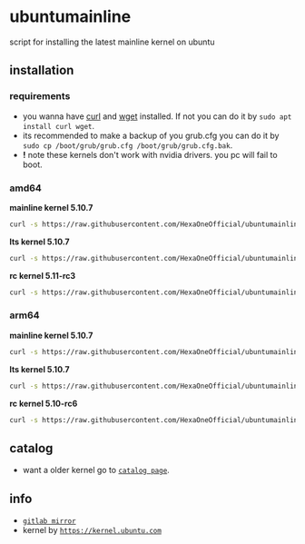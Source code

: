 # ubuntumainline
script for installing the latest mainline kernel on ubuntu 

## installation

### requirements

- you wanna have [curl](https://curl.haxx.se/) and [wget](https://www.gnu.org/software/wget/) installed. If not you can do it by `sudo apt install curl wget`.
- its recommended to make a backup of you grub.cfg you can do it by `sudo cp /boot/grub/grub.cfg /boot/grub/grub.cfg.bak`.
- **!** note these kernels don't work with nvidia drivers. you pc will fail to boot.

### amd64

**mainline kernel 5.10.7**

```bash
curl -s https://raw.githubusercontent.com/HexaOneOfficial/ubuntumainline/main/catalog/5.10.7/amd64.sh | sh
```
**lts kernel 5.10.7**
```bash
curl -s https://raw.githubusercontent.com/HexaOneOfficial/ubuntumainline/main/catalog/5.10.7/amd64.sh | sh
```

**rc kernel 5.11-rc3**
```bash
curl -s https://raw.githubusercontent.com/HexaOneOfficial/ubuntumainline/main/catalog/5.11-rc3/amd64RC.sh | sh
```

### arm64

**mainline kernel 5.10.7**
```bash
curl -s https://raw.githubusercontent.com/HexaOneOfficial/ubuntumainline/main/catalog/5.10.7/arm64.sh | sh
```

**lts kernel 5.10.7**
```bash
curl -s https://raw.githubusercontent.com/HexaOneOfficial/ubuntumainline/main/catalog/5.10.7/arm64.sh | sh
```

**rc kernel 5.10-rc6**
```bash
curl -s https://raw.githubusercontent.com/HexaOneOfficial/ubuntumainline/main/arm64RC.sh | sh
```

## catalog

- want a older kernel go to [`catalog page`](../catalog/README.md).

## info

- [`gitlab mirror`](https://gitlab.com/HexaOneOfficial/ubuntumainline)
- kernel by [`https://kernel.ubuntu.com`](https://kernel.ubuntu.com/)
